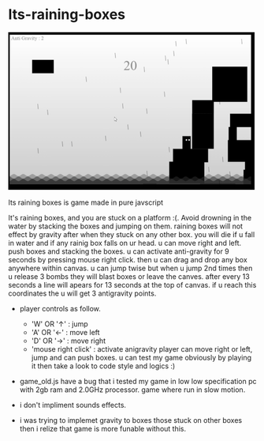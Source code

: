 # Its-raining-boxes
![gameplay.gif](https://raw.githubusercontent.com/NavpreetDevpuri/Its-raining-boxes/master/gameplay.gif)

Its raining boxes is game made in pure javscript

It's raining boxes, and you are stuck on a platform :(.
Avoid drowning in the water by stacking the boxes and jumping on them.
raining boxes will not effect by gravity after when they stuck on any other box.
you will die if u fall in water and if any rainig box falls on ur head.
u can move right and left. push boxes and stacking the boxes.
u can activate anti-gravity for 9 seconds by pressing mouse right click. then u can drag and drop any box anywhere within canvas.
u can jump twise but when u jump 2nd times then u release 3 bombs they will blast boxes or leave the canves.
after every 13 seconds a line will apears for 13 seconds at the top of canvas. if u reach this coordinates the u will get 3 antigravity points.


* player controls as follow.<br>
  * 'W' OR '↑' : jump
  * 'A' OR '←' : move left
  * 'D' OR '→' : move right
  * 'mouse right click' : activate anigravity
player can move right or left, jump and can push boxes.
u can test my game obviously by playing it then take a look to code style and logics :)


* game_old.js have a bug that i tested my game in low low specification pc with 2gb ram and 2.0GHz processor. game where run in slow motion.
* i don't impliment sounds effects.
* i was trying to implemet gravity to boxes those stuck on other boxes then i relize that game is more funable without this.
